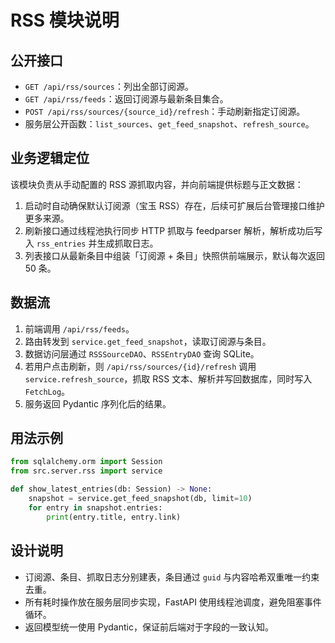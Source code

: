 # RSS 模块说明

## 公开接口
- `GET /api/rss/sources`：列出全部订阅源。
- `GET /api/rss/feeds`：返回订阅源与最新条目集合。
- `POST /api/rss/sources/{source_id}/refresh`：手动刷新指定订阅源。
- 服务层公开函数：`list_sources`、`get_feed_snapshot`、`refresh_source`。

## 业务逻辑定位
该模块负责从手动配置的 RSS 源抓取内容，并向前端提供标题与正文数据：
1. 启动时自动确保默认订阅源（宝玉 RSS）存在，后续可扩展后台管理接口维护更多来源。
2. 刷新接口通过线程池执行同步 HTTP 抓取与 feedparser 解析，解析成功后写入 `rss_entries` 并生成抓取日志。
3. 列表接口从最新条目中组装「订阅源 + 条目」快照供前端展示，默认每次返回 50 条。

## 数据流
1. 前端调用 `/api/rss/feeds`。
2. 路由转发到 `service.get_feed_snapshot`，读取订阅源与条目。
3. 数据访问层通过 `RSSSourceDAO`、`RSSEntryDAO` 查询 SQLite。
4. 若用户点击刷新，则 `/api/rss/sources/{id}/refresh` 调用 `service.refresh_source`，抓取 RSS 文本、解析并写回数据库，同时写入 `FetchLog`。
5. 服务返回 Pydantic 序列化后的结果。

## 用法示例
```python
from sqlalchemy.orm import Session
from src.server.rss import service

def show_latest_entries(db: Session) -> None:
    snapshot = service.get_feed_snapshot(db, limit=10)
    for entry in snapshot.entries:
        print(entry.title, entry.link)
```

## 设计说明
- 订阅源、条目、抓取日志分别建表，条目通过 `guid` 与内容哈希双重唯一约束去重。
- 所有耗时操作放在服务层同步实现，FastAPI 使用线程池调度，避免阻塞事件循环。
- 返回模型统一使用 Pydantic，保证前后端对于字段的一致认知。
